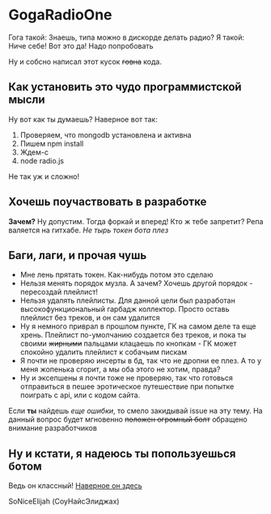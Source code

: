 # GogaRadioOne

Гога такой: Знаешь, типа можно в дискорде делать радио?
Я такой: Ниче себе! Вот это да! Надо попробовать

Ну и собсно написал этот кусок ~~говна~~ кода.

## Как установить это чудо программистской мысли

Ну вот как ты думаешь? Наверное вот так:

1. Проверяем, что mongodb установлена и активна
2. Пишем npm install
3. Ждем-с
4. node radio.js

Не так уж и сложно!  

## Хочешь поучаствовать в разработке

**Зачем?** Ну допустим. Тогда форкай и вперед! Кто ж тебе запретит? Репа валяется на гитхабе. *Не тырь токен бота плез*

## Баги, лаги, и прочая чушь

+ Мне лень прятать токен. Как-нибудь потом это сделаю
+ Нельзя менять порядок музла. А зачем? Хочешь другой порядок - пересоздай плейлист!
+ Нельзя удалять плейлисты. Для данной цели был разработан высокофункциональный гарбадж коллектор. Просто оставь плейлист без треков, и он сам удалится
+ Ну я немного приврал в прошлом пункте, ГК на самом деле та еще хрень. Плейлист по-умолчанию создается без треков, и пока ты своими ~~жирными~~ пальцами клацаешь по кнопкам - ГК может спокойно удалить плейлист к собачьим пискам
+ Я почти не проверяю инсерты в бд, так что не дропни ее плез. А то у меня жопенька сгорит, а мы оба этого не хотим, правда?
+ Ну и эксепшены я почти тоже не проверяю, так что готовься отправиться в пешее эротическое путешествие при попытке поиграть с api, или с кодом сайта.

Если **ты** найдешь *еще ошибки*, то смело закидывай issue на эту тему. На данный вопрос будет мгновенно ~~положен огромный болт~~ обращено внимание разработчиков

## Ну и кстати, я надеюсь ты попользуешься ботом

Ведь он классный!
[Наверное он здесь](http://165.22.91.225:2000/)

SoNiceElijah (СоуНайсЭлиджах)
